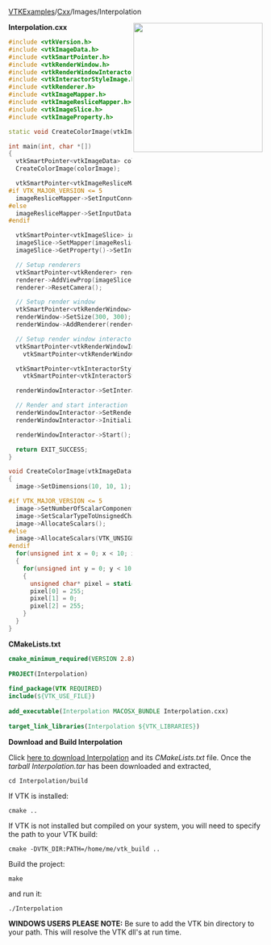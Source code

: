 [VTKExamples](Home)/[Cxx](Cxx)/Images/Interpolation

<img align="right" src="https://github.com/lorensen/VTKExamples/raw/master/Testing/Baseline/Images/TestInterpolation.png" width="256" />

**Interpolation.cxx**
```c++
#include <vtkVersion.h>
#include <vtkImageData.h>
#include <vtkSmartPointer.h>
#include <vtkRenderWindow.h>
#include <vtkRenderWindowInteractor.h>
#include <vtkInteractorStyleImage.h>
#include <vtkRenderer.h>
#include <vtkImageMapper.h>
#include <vtkImageResliceMapper.h>
#include <vtkImageSlice.h>
#include <vtkImageProperty.h>

static void CreateColorImage(vtkImageData*);

int main(int, char *[])
{
  vtkSmartPointer<vtkImageData> colorImage = vtkSmartPointer<vtkImageData>::New();
  CreateColorImage(colorImage);

  vtkSmartPointer<vtkImageResliceMapper> imageResliceMapper = vtkSmartPointer<vtkImageResliceMapper>::New();
#if VTK_MAJOR_VERSION <= 5
  imageResliceMapper->SetInputConnection(colorImage->GetProducerPort());
#else
  imageResliceMapper->SetInputData(colorImage);
#endif

  vtkSmartPointer<vtkImageSlice> imageSlice = vtkSmartPointer<vtkImageSlice>::New();
  imageSlice->SetMapper(imageResliceMapper);
  imageSlice->GetProperty()->SetInterpolationTypeToNearest();

  // Setup renderers
  vtkSmartPointer<vtkRenderer> renderer = vtkSmartPointer<vtkRenderer>::New();
  renderer->AddViewProp(imageSlice);
  renderer->ResetCamera();

  // Setup render window
  vtkSmartPointer<vtkRenderWindow> renderWindow = vtkSmartPointer<vtkRenderWindow>::New();
  renderWindow->SetSize(300, 300);
  renderWindow->AddRenderer(renderer);

  // Setup render window interactor
  vtkSmartPointer<vtkRenderWindowInteractor> renderWindowInteractor =
    vtkSmartPointer<vtkRenderWindowInteractor>::New();

  vtkSmartPointer<vtkInteractorStyleImage> style =
    vtkSmartPointer<vtkInteractorStyleImage>::New();

  renderWindowInteractor->SetInteractorStyle(style);

  // Render and start interaction
  renderWindowInteractor->SetRenderWindow(renderWindow);
  renderWindowInteractor->Initialize();

  renderWindowInteractor->Start();

  return EXIT_SUCCESS;
}

void CreateColorImage(vtkImageData* image)
{
  image->SetDimensions(10, 10, 1);

#if VTK_MAJOR_VERSION <= 5
  image->SetNumberOfScalarComponents(3);
  image->SetScalarTypeToUnsignedChar();
  image->AllocateScalars();
#else
  image->AllocateScalars(VTK_UNSIGNED_CHAR,3);
#endif
  for(unsigned int x = 0; x < 10; x++)
  {
    for(unsigned int y = 0; y < 10; y++)
    {
      unsigned char* pixel = static_cast<unsigned char*>(image->GetScalarPointer(x,y,0));
      pixel[0] = 255;
      pixel[1] = 0;
      pixel[2] = 255;
    }
  }
}
```
**CMakeLists.txt**
```cmake
cmake_minimum_required(VERSION 2.8)
 
PROJECT(Interpolation)
 
find_package(VTK REQUIRED)
include(${VTK_USE_FILE})
 
add_executable(Interpolation MACOSX_BUNDLE Interpolation.cxx)
 
target_link_libraries(Interpolation ${VTK_LIBRARIES})
```

**Download and Build Interpolation**

Click [here to download Interpolation](https://github.com/lorensen/VTKWikiExamplesTarballs/raw/master/Interpolation.tar) and its *CMakeLists.txt* file.
Once the *tarball Interpolation.tar* has been downloaded and extracted,
```
cd Interpolation/build 
```
If VTK is installed:
```
cmake ..
```
If VTK is not installed but compiled on your system, you will need to specify the path to your VTK build:
```
cmake -DVTK_DIR:PATH=/home/me/vtk_build ..
```
Build the project:
```
make
```
and run it:
```
./Interpolation
```
**WINDOWS USERS PLEASE NOTE:** Be sure to add the VTK bin directory to your path. This will resolve the VTK dll's at run time.


